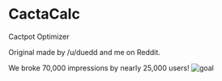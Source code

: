 # CactaCalc
Cactpot Optimizer

Original made by /u/duedd and me on Reddit. 

We broke 70,000 impressions by nearly 25,000 users! 
![goal](http://i.imgur.com/V4uaniF.png)
